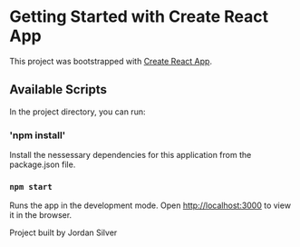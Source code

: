 # Getting Started with Create React App

This project was bootstrapped with [Create React App](https://github.com/facebook/create-react-app).

## Available Scripts

In the project directory, you can run:

### 'npm install'

Install the nessessary dependencies for this application from the package.json file.

### `npm start`

Runs the app in the development mode.
Open [http://localhost:3000](http://localhost:3000) to view it in the browser.


Project built by Jordan Silver
